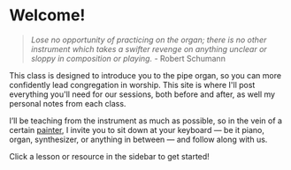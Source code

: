# Welcome!
> *Lose no opportunity of practicing on the organ; there is no other instrument which takes a swifter revenge on anything unclear or sloppy in composition or playing.* - Robert Schumann

This class is designed to introduce you to the pipe organ, so you can more confidently lead congregation in worship. This site is where I'll post everything you'll need for our sessions, both before and after, as well my personal notes from each class.

I’ll be teaching from the instrument as much as possible, so in the vein of a certain [painter](https://en.wikipedia.org/wiki/Bob_Ross), I invite you to sit down at your keyboard &mdash; be it piano, organ, synthesizer, or anything in between &mdash; and follow along with us.

Click a lesson or resource in the sidebar to get started!
